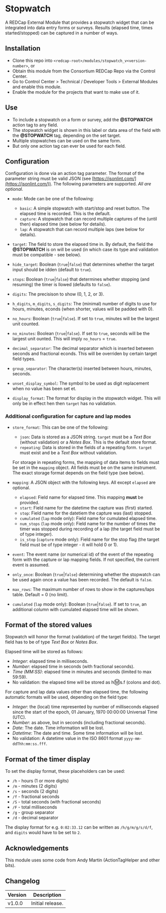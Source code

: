 # Stopwatch

A REDCap External Module that provides a stopwatch widget that can be integrated into data entry forms or surveys. Results (elapsed time, times started/stopped) can be captured in a number of ways.

## Installation

- Clone this repo into `<redcap-root>/modules/stopwatch_v<version-number>`, or
- Obtain this module from the Consortium REDCap Repo via the Control Center.
- Go to Control Center > Technical / Developer Tools > External Modules and enable this module.
- Enable the module for the projects that want to make use of it.

## Use

- To include a stopwatch on a form or survey, add the **@STOPWATCH** action tag to any field.
- The stopwatch widget is shown in this label or data area of the field with the **@STOPWATCH** tag, depending on the set target.
- Multiple stopwatches can be used on the same form.
- But only one action tag can ever be used for each field.

## Configuration

Configuration is done via an action tag parameter. The format of the parameter string must be valid JSON (see [https://jsonlint.com/](https://jsonlint.com/)). The following parameters are supported. _All are optional._

- `mode`: Mode can be one of the following:
  - `basic`: A simple stopwatch with start/stop and reset button. The elapsed time is recorded. This is the default.
  - `capture`: A stopwatch that can record multiple captures of the (until then) elapsed time (see below for details).
  - `lap`: A stopwatch that can record multiple laps (see below for details).

- `target`: The field to store the elapsed time in. By default, the field the **@STOPWATCH** is on will be used (in which case its type and validation must be compatible - see below).

- `hide_target`: Boolean (`true`|`false`) that determines whether the target input should be idden (default to `true`).

- `stops`: Boolean (`true`|`false`) that determines whether stopping (and resuming) the timer is llowed (defaults to `false`).

- `digits`: The precisison to show (0, 1, 2, or 3).

- `h_digits`, `m_digits`, `s_digits`: The (minimal) number of digits to use for hours, minutes, econds (when shorter, values will be padded with 0).

- `no_hours`: Boolean (`true`|`false`). If set to `true`, minutes will be the largest unit counted.

- `no_minutes`: Boolean (`true`|`false`). If set to `true`, seconds will be the largest unit ounted. This will imply `no_hours` = `true`.

- `decimal_separator`: The decimal separator which is inserted between seconds and fractional econds. This will be overriden by certain target field types.

- `group_separator`: The character(s) inserted between hours, minutes, seconds.

- `unset_display_symbol`: The symbol to be used as digit replacement when no value has been set et.

- `display_format`: The format for display in the stopwatch widget. This will only be in effect hen then `target` has no validation.


### Additional configuration for capture and lap modes

- `store_format`: This can be one of the following:
  - `json`: Data is stored as a JSON string. `target` must be a _Text Box_ (without validation) or a _Notes Box_. This is the default store format.
  - `repeating`: Data is stored in the fields of a repeating form. `target` must exist and be a _Text Box_ without validation.

  For storage in repeating forms, the mapping of data items to fields must be set in the `mapping` object. All fields must be on the same instrument. The exact storage format depends on the field type (see below).

- `mapping`: A JSON object with the following keys. All except `elapsed` are optional.
  - `elapsed`: Field name for elapsed time. This mapping **must** be provided.
  - `start`: Field name for the datetime the capture was (first) started.
  - `stop`: Field name for the datetiem the capture was (last) stopped.
  - `cumulated` (`lap` mode only): Field name for cumulated elapsed time.
  - `num_stops` (`lap` mode only): Field name for the number of times the timer was stopped during recording of a lap (the target field must be of type integer).
  - `is_stop` (`capture` mode only): Field name for the stop flag (the target field must be of type integer - it will hold 0 or 1).

- `event`: The event name (or numerical id) of the event of the repeating form with the capture or lap mapping fields. If not specified, the current event is assumed.

- `only_once`: Boolean (`true`|`false`) determining whether the stopwatch can be used again once a value has been recorded. The default is `false`.

- `max_rows`: The maximum number of rows to show in the captures/laps table. Default = 0 (no limit).

- `cumulated` (`lap` mode only): Boolean (`true`|`false`). If set to `true`, an additional column with cumulated elapsed time will be shown.

## Format of the stored values

Stopwatch will honor the format (validation) of the target field(s). The target field has to be of type _Text Box_ or _Notes Box_.

Elapsed time will be stored as follows:

- _Integer_: elapsed time in milliseconds.
- _Number_: elapsed time in seconds (with fractional seconds).
- _Time (MM:SS)_: elapsed time in minutes and seconds (limited to max 59:59).
- No validation: the elapsed time will be stored as h:m:s.f (colons and dot).

For capture and lap data values other than elapsed time, the following automatic formats will be used, depending on the field type:

- _Integer_: the (local) time represented by number of milliseconds elapsed since the start of the epoch, 01 January, 1970 00:00:00 Universal Time (UTC).
- _Number_: as above, but in seconds (including fractional seconds).
- _Date_: The date. Time information will be lost.
- _Datetime_: The date and time. Some time information will be lost.
- No validation: A datetime value in the ISO 8601 format `yyyy-mm-ddThh:mm:ss.fff`.

## Format of the timer display

To set the display format, these placeholders can be used:

- `/h` - hours (1 or more digits)
- `/m` - minutes (2 digits)
- `/s` - seconds (2 digits)
- `/f` - fractional seconds
- `/S` - total seconds (with fractional seconds)
- `/F` - total milliseconds
- `/g` - group separator
- `/d` - decimal separator

The display format for e.g. `0:02:33.12` can be written as `/h/g/m/g/s/d/f`, and `digits` would have to be set to `2`.

## Acknowledgements

This module uses some code from Andy Martin (ActionTagHelper and other bits).

## Changelog

Version | Description
------- | ---------------------
v1.0.0  | Initial release.
